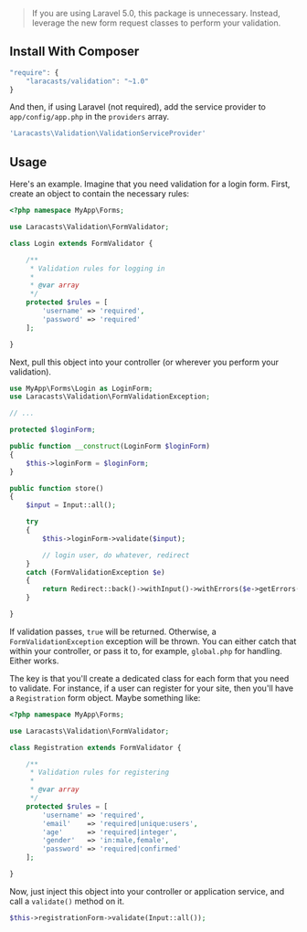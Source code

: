 > If you are using Laravel 5.0, this package is unnecessary. Instead, leverage the new form request classes to perform your validation.

## Install With Composer

```js
"require": {
    "laracasts/validation": "~1.0"
}
```

And then, if using Laravel (not required), add the service provider to `app/config/app.php` in the `providers` array.

```php
'Laracasts\Validation\ValidationServiceProvider'
```

## Usage

Here's an example. Imagine that you need validation for a login form. First, create an object to contain the necessary rules:

```php
<?php namespace MyApp\Forms;

use Laracasts\Validation\FormValidator;

class Login extends FormValidator {

	/**
	 * Validation rules for logging in
	 *
	 * @var array
	 */
	protected $rules = [
		'username' => 'required',
		'password' => 'required'
	];

}
```

Next, pull this object into your controller (or wherever you perform your validation).

```php
use MyApp\Forms\Login as LoginForm;
use Laracasts\Validation\FormValidationException;

// ...

protected $loginForm;

public function __construct(LoginForm $loginForm)
{
    $this->loginForm = $loginForm;
}

public function store()
{
    $input = Input::all();

    try
    {
        $this->loginForm->validate($input);

        // login user, do whatever, redirect
    }
    catch (FormValidationException $e)
    {
        return Redirect::back()->withInput()->withErrors($e->getErrors());
    }

}
```

If validation passes, `true` will be returned. Otherwise, a `FormValidationException` exception will be thrown. You can either catch that within your controller, or pass it to, for example, `global.php` for handling. Either works.

The key is that you'll create a dedicated class for each form that you need to validate. For instance, if a user can register for your site, then you'll have a `Registration` form object. Maybe something like:

```php
<?php namespace MyApp\Forms;

use Laracasts\Validation\FormValidator;

class Registration extends FormValidator {

	/**
	 * Validation rules for registering
	 *
	 * @var array
	 */
	protected $rules = [
		'username' => 'required',
		'email'    => 'required|unique:users',
		'age'      => 'required|integer',
		'gender'   => 'in:male,female',
		'password' => 'required|confirmed'
	];

}
```

Now, just inject this object into your controller or application service, and call a `validate()` method on it.

```php
$this->registrationForm->validate(Input::all());
```

